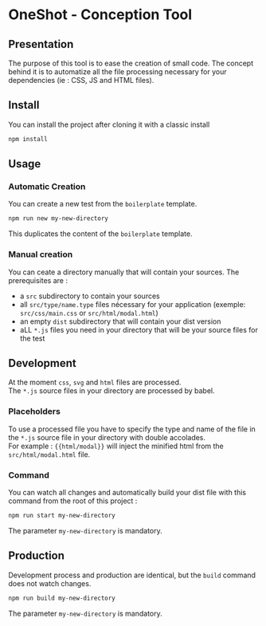 # OneShot - Conception Tool

## Presentation

The purpose of this tool is to ease the creation of small code.
The concept behind it is to automatize all the file processing necessary for your dependencies (ie : CSS, JS and HTML files).

## Install

You can install the project after cloning it with a classic install

```bash
npm install
```

## Usage

### Automatic Creation

You can create a new test from the `boilerplate` template.

```bash
npm run new my-new-directory
```

This duplicates the content of the `boilerplate` template.

### Manual creation

You can ceate a directory manually that will contain your sources. The prerequisites are :

-   a `src` subdirectory to contain your sources
-   all `src/type/name.type` files nécessary for your application (exemple: `src/css/main.css` or `src/html/modal.html`)
-   an empty `dist` subdirectory that will contain your dist version
-   aLL `*.js` files you need in your directory that will be your source files for the test

## Development

At the moment `css`, `svg` and `html` files are processed.  
The `*.js` source files in your directory are processed by babel.

### Placeholders

To use a processed file you have to specify the type and name of the file in the `*.js` source file in your directory with double accolades.  
For example : `{{html/modal}}` will inject the minified html from the `src/html/modal.html` file.

### Command

You can watch all changes and automatically build your dist file with this command from the root of this project :

```bash
npm run start my-new-directory
```

The parameter `my-new-directory` is mandatory.

## Production

Development process and production are identical, but the `build` command does not watch changes.

```bash
npm run build my-new-directory
```

The parameter `my-new-directory` is mandatory.
